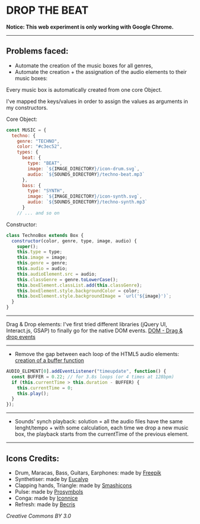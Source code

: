 # DROP THE BEAT

**Notice: This web experiment is only working with Google Chrome.**

---

## Problems faced:

- Automate the creation of the music boxes for all genres,
- Automate the creation + the assignation of the audio elements to their music boxes:

Every music box is automatically created from one core Object.

I've mapped the keys/values in order to assign the values as arguments in my constructors.

Core Object:
```javascript
const MUSIC = {
  techno: {
    genre: "TECHNO",
    color: "#c3ec52",
    types: {
      beat: {
        type: "BEAT",
        image: `${IMAGE_DIRECTORY}/icon-drum.svg`,
        audio: `${SOUNDS_DIRECTORY}/techno-beat.mp3`
      },
      bass: {
        type: "SYNTH",
        image: `${IMAGE_DIRECTORY}/icon-synth.svg`,
        audio: `${SOUNDS_DIRECTORY}/techno-synth.mp3`
      }
    // ... and so on
```

Constructor:
```javascript
class TechnoBox extends Box {
  constructor(color, genre, type, image, audio) {
    super();
    this.type = type;
    this.image = image;
    this.genre = genre;
    this.audio = audio;
    this.audioElement.src = audio;
    this.classGenre = genre.toLowerCase();
    this.boxElement.classList.add(this.classGenre);
    this.boxElement.style.backgroundColor = color;
    this.boxElement.style.backgroundImage = `url('${image}')`;
  }
}
```

---

Drag & Drop elements: I've first tried different libraries (jQuery UI, Interact.js, GSAP) to finally go for the native DOM events. [DOM - Drag & drop events](https://developer.mozilla.org/en-US/docs/Web/API/Document#Drag_drop_events)

---

- Remove the gap between each loop of the HTML5 audio elements: [creation of a buffer function](https://stackoverflow.com/a/36720740)

```javascript
AUDIO_ELEMENT[0].addEventListener("timeupdate", function() {
  const BUFFER = 0.22; // for 3.8s loops (or 4 times at 128bpm)
  if (this.currentTime > this.duration - BUFFER) {
    this.currentTime = 0;
    this.play();
  }
});
```

---

- Sounds' synch playback: solution = all the audio files have the same lenght/tempo + with some calculation, each time we drop a new music box, the playback starts from the currentTime of the previous element.

---

## Icons Credits:

- Drum, Maracas, Bass, Guitars, Earphones: made by [Freepik](https://www.freepik.com/)
- Synthetiser: made by [Eucalyp](https://www.flaticon.com/authors/eucalyp)
- Clapping hands, Triangle: made by [Smashicons](https://www.flaticon.com/authors/smashicons)
- Pulse: made by [Prosymbols](https://www.flaticon.com/authors/prosymbols)
- Conga: made by [Iconnice](https://www.flaticon.com/authors/iconnice)
- Refresh: made by [Becris](https://www.flaticon.com/authors/becris)

_Creative Commons BY 3.0_
